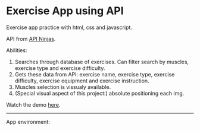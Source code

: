 # Exercise App using API

Exercise app practice with html, css and javascript. 

API from [API Ninjas](https://api-ninjas.com/).

Abilities:
1. Searches through database of exercises. Can filter search by muscles, exercise type and exercise difficulty.
2. Gets these data from API: exercise name, exercise type, exercise difficulty, exercise equipment and exercise instruction.
3. Muscles selection is vissualy available.
4. (Special visual aspect of this project:) absolute positioning each img.

Watch the demo [here](https://codepen.io/justFae00/full/bGQQXjw).

-------------------------------------------------------------------------------------
App environment:
